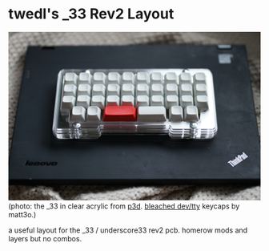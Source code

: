 # twedl's _33 Rev2 Layout

![the _33 in clear acrylic from p3d. bleached dev/tty keycaps by matt3o.](./_33-p3d.jpg)
(photo: the _33 in clear acrylic from [p3d](https://p3dstore.com/products/_33-acrylic-gasket-mount-keyboard-case-and-pcb). [bleached dev/tty](https://drop.com/buy/drop-matt3o-devtty-custom-keycap-set) keycaps by matt3o.)

a useful layout for the _33 / underscore33 rev2 pcb. homerow mods and layers but no combos.
